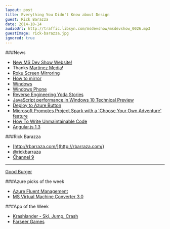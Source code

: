 ```yaml
---
layout: post
title: Everything You Didn't Know about Design
guest: Rick Barazza
date: 2014-10-14
audioUrl: http://traffic.libsyn.com/msdevshow/msdevshow_0026.mp3
guestImage: rick-barazza.jpg
ignored: true
---
```


###News

 - [New MS Dev Show Website!](http://msdevshow.com)
  - Thanks [Martinez Media](http://www.martinezmedia.net/)!
 - [Roku Screen Mirroring](http://www.wpcentral.com/roku-screen-mirroring-beta-launched-windows-phone-8-and-windows-8)
 - [How to mirror](http://blogs.windows.com/bloggingwindows/2014/10/10/roku-rolls-out-screen-mirroring-beta-for-windows-8-1-and-windows-phone-8-1-devices/)
 - [Windows](http://windows.microsoft.com/en-us/windows-8/project-wireless-screen-miracast)
 - [Windows Phone](http://www.windowsphone.com/en-us/how-to/wp8/connectivity/project-my-phone-screen)
 - [Reverse Engineering Yoda Stories](http://www.zachtronics.com/yoda-stories/)
 - [JavaScript performance in Windows 10 Technical Preview](http://blogs.msdn.com/b/ie/archive/2014/10/09/announcing-key-advances-to-javascript-performance-in-windows-10-technical-preview.aspx)
 - [Deploy to Azure Button](http://www.bradygaster.com/post/the-deploy-to-azure-button)
 - [Microsoft Promotes Project Spark with a 'Choose Your Own Adventure' feature](http://news.microsoft.com/stories/project-spark/)
 - [How To Write Unmaintainable Code](https://www.thc.org/root/phun/unmaintain.html)
 - [Angular.js 1.3](http://angularjs.blogspot.com/2014/10/angularjs-130-superluminal-nudge.html)

###Rick Barazza

-   [http://rbarraza.com/](http://rbarraza.com/)
-   [@rickbarraza](http://twitter.com/rickbarraza)
-   [Channel 9](https://channel9.msdn.com/Niners/rbarraza)

----------

[Good Burger](http://www.netflix.com/WiMovie/60028097)

###Azure picks of the week

 - [Azure Fluent Management](http://fluentmanagement.elastacloud.com/)
 - [MS Virtual Machine Converter 3.0](http://blogs.technet.com/b/scvmm/archive/2014/10/13/microsoft-virtual-machine-converter-3-0-is-now-available-for-download.aspx)

###App of the Week

 - [Krashlander - Ski, Jump, Crash](http://www.windowsphone.com/s?appId=074783bd-21a0-4fa2-b535-9f98a83157ed)
  - [Farseer Games](http://www.farseergames.com/krashlander/)
